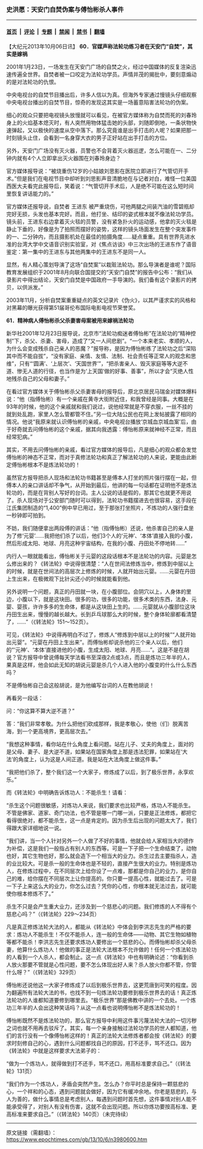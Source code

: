 ### 史洪愿：天安门自焚伪案与傅怡彬杀人事件

---

#### [首页](../../../..?n3980600) &nbsp;|&nbsp; [评论](../../../../../epoch-comment?n3980600) &nbsp;|&nbsp; [专题](../../../../../epoch-special?n3980600) &nbsp;|&nbsp; [禁闻](../../../../../epoch-news?n3980600) &nbsp;|&nbsp; [禁书](../../../../../books?n3980600) &nbsp;|&nbsp; [翻墙](https://github.com/gfw-breaker/nogfw/blob/master/README.md?n3980600)


<div class="post_content" id="artbody" itemprop="articleBody">
 <!-- article content begin -->
 <p>
  【大纪元2013年10月06日讯】
  <b>
   60．官媒声称法轮功练习者在天安门“自焚”，其实是嫁祸
  </b>
 </p>
 <p>
  2001年1月23日，一场发生在天安门广场的自焚之火，经过中国媒体的反复渲染迅速传遍全世界。自焚者被一口咬定为法轮功学员。声情并茂的揭批中，要刻意煽动的是对法轮功的仇恨。
 </p>
 <p>
  中央电视台的自焚节目播出后，许多人信以为真。但海外专家通过慢镜头仔细观察中央电视台播出的自焚节目，惊奇的发现这其实是一场蓄意陷害法轮功的伪案。
 </p>
 <p>
  细心的观众只要把电视镜头放慢就可以看见，在被官方媒体称为自焚而死的刘春玲身上的火焰基本熄灭时，有人突然用物体猛击她的头部，刘随即倒地，一条状物快速弹起，又以极快的速度从空中落下。那么究竟谁是出手打击的人呢？如果把那一时刻镜头止住，会看到一名身穿大衣的男子正好站在出手打击的方位。
 </p>
 <p>
  另外，天安门广场没有灭火器，员警也不会背着灭火器巡逻，怎么可能在一、二分钟内就有4个人立即拿出灭火器围在刘春玲身边？
 </p>
 <p>
  官方媒体报导说：“被烧重伤12岁的小姑娘刘思影在医院立即进行了气管切开手术。”但是我们在电视节目中却听到刘思影声音清脆地在与记者对白，难怪一位美国西医大夫看完此报导后，笑着说：“气管切开手术后，人是绝不可能在这么短时间里恢复讲话能力的。”
 </p>
 <p>
  官方媒体还报导说，自焚者
  <ok href="https://www.epochtimes.com/gb/tag/%E7%8E%8B%E8%BF%9B%E4%B8%9C.html">
   王进东
  </ok>
  被严重烧伤，可他两腿之间装汽油的雪碧瓶却完好无损，头发也基本完好。而且，他打坐、结印的姿式根本就不像法轮功学员。镜头前，王进东右边拿着灭火毯的员警，没有紧急扑火的运动感，他拿的灭火毯是静止下垂的，好像是为了拍照而摆好的姿势，这样的镜头场面发生在整个突发事件的一、二分钟内，而且摄影机处在最佳的拍摄角度……疑点重重。具有世界先进水准的台湾大学中文语音识别实验室，对《焦点访谈》中三次出场的王进东作了语音鉴定：第一集中的王进东与其他两集中的王进东不是同一人。
 </p>
 <p>
  显然，有人精心策划导演了这场“自焚案”以栽赃法轮功。那么导演者是谁呢？国际教育发展组织于2001年8月向联合国提交的“天安门自焚”的报告中公布：“我们从录影片中得出结论，天安门自焚是中国政府一手导演的。我们备有这个录影片的拷贝，以供派发。”
 </p>
 <p>
  2003年11月，分析自焚案重重疑点的英文记录片《伪火》，以其严谨求实的风格和对黑幕的曝光获得第51届哥伦布国际电影电视节荣誉奖。
 </p>
 <p>
  <b>
   61．精神病人傅怡彬杀父杀妻害母案被用来嫁祸法轮功
  </b>
 </p>
 <p>
  新华社2001年12月23日报导说，北京市“法轮功痴迷者傅怡彬”在法轮功的“精神控制”下，杀父、杀妻、害母，造成了“又一人间悲剧”。“一个本来老实、孝顺的人，为什么会变成残杀自己亲人的恶魔？”报导称，是因为傅怡彬练了法轮功之后“深陷其中而不能自拔”，“没有家庭、亲情、友情、法制、社会责任等正常人的观念和思维”，只有“‘圆满’、‘上层次’、‘天国世界’”，“把杀害亲人、毁灭家庭等等大逆不道、惨无人道的行径，也当作是为‘上天国’做的好事、善事”，所以才会“灭绝人性地残杀自己的父母和妻子。”
 </p>
 <p>
  在看过官方媒体关于傅怡彬杀父杀妻害母的报导后，原北京居民马瑞金对媒体爆料说：“他（指傅怡彬）有一个亲戚在黄寺大街附近住，和我曾经是同事。大概是在93年的时候，他的这个亲戚就和我们说过，说他经常就是不穿衣服，一丝不挂的就到处乱跑，家里人怎么管都管不住。”另一位大陆公民也在网上发帖披露了相同的情况。他说“我原来就认识傅怡彬的亲戚，中央电视台播放‘京城血京城血案’后，由于好奇就去问傅怡彬的这个亲戚，据其向我透露：傅怡彬原来就神经不正常，而且经常犯病。”
 </p>
 <p>
  其实，不用去问傅怡彬的亲戚，看过官方媒体的报导后，凡是细心的观众都会发觉傅怡彬的神态不正常，而对于真修法轮功和真正了解法轮功的人来说，更能由此断定傅怡彬根本不是炼法轮功的！
 </p>
 <p>
  虽然官方报导把杀人现场和法轮功书籍甚至是傅本人打坐的照片强行摆在一起，但傅本人的亲口讲话却不争气，从开始到最后，他讲的每一句话都在证明他不是炼法轮功的，而是在背别人写好的台词。主人公说的话是假的，那其它也就更不用说了。杀人现场对于公安部门随时可以得到，法轮功书籍摆进去也很容易，这手段在江氏集团制造的“1,400”例中早已用过，至于那张打坐照片，不炼功的人强行盘坐一秒钟即可拍到。
 </p>
 <p>
  不妨，我们随便拿出两段傅的讲话：“他（指傅怡彬）还说，他杀害自己的亲人是为了修‘元婴’……我把他们杀了以后，他们3个人的‘元神’、‘本体’直接入我的小腹，然后形成太阳、地球、月亮这种宇宙结构，在我的小腹、丹田处不停地转……”
 </p>
 <p>
  内行人一眼就能看出，傅怡彬关于元婴的这段话根本不是法轮功的内容。元婴是怎么修出来的？《转法轮》中说得很清楚：“人在世间法修炼当中，修炼到中层以上的时候，就是在世间法的高层次上修炼的时候，人就开始出元婴。……元婴在丹田上生出来，在极微观下比针尖还小的时候就能看到他。
 </p>
 <p>
  另外说明一个问题，真正的丹田就一块，在小腹部位。会阴穴以上，人身体的里边，小腹以下，就是这块田。很多的功，很多的功能，很多术类的东西，法身、元婴、婴孩，许许多多的生命体，都是从这块田上生的。……元婴就从小腹部位这块丹田生出来，慢慢的越长越大。长到乒乓球那么大的时候，整个身体轮廓都看清楚了，……”（《转法轮》151～152页）。
 </p>
 <p>
  可见，《转法轮》中说得再明白不过了，修炼人“修炼到中层以上的时候”“人就开始出元婴”。“元婴在丹田上生出来”。而傅怡彬却说杀他的三个亲人以后，他们的“‘元神’、‘本体’直接进他的小腹，生成太阳、地球、月亮……”。这是不是在胡说？官方报导中曾说傅每天学法看书至深夜2点或3点，而且是炼功三年半的人，果真是这样，他会如此无知的胡说元婴是杀几个人进入他的小腹变的什么什么东西吗？
 </p>
 <p>
  不是傅怡彬自己会这般胡说，是为他编写台词的人在教他胡说！
 </p>
 <p>
  再看另一段话：
 </p>
 <p>
  问：“你这算不算大逆不道？”
 </p>
 <p>
  答：“我们非常孝敬。为什么把他们砍成那样，我是孝敬心，使他（们）脱离苦海，到一个更高境界，更高层次去。”
 </p>
 <p>
  “我想这种事情，看你站在什么角度上看问题。站在儿子、丈夫的角度上，面对的是父母、妻子、是大逆不道，如果站在国家角度上那是违法犯罪，如果站在‘大法’的角度上，认为这是人间正道。我是站在大法角度上做这件事。”
 </p>
 <p>
  “我把他们杀了，整个我们这一个大家子，修炼成了以后，到了极乐世界，永享欢乐。”
 </p>
 <p>
  而《转法轮》中明确告诉炼功人：不能杀生！请看：
 </p>
 <p>
  “杀生这个问题很敏感，对炼功人来说，我们要求也比较严格，炼功人不能杀生。不管是佛家、道家、奇门功法，也不管是哪一门哪一派，只要是正法修炼，都把它看得很绝对，都不能杀生，这一点是肯定的。因为杀生后出现的问题太大了，我们得跟大家详细地说一说。
 </p>
 <p>
  “我们讲，当一个人针对另外一个人做了不好的事情，他就会给人家相当大的德作为补偿，这是我们一般指占有别人的东西等。可是一下子把一个生命结束了，动物也好，其它生物也好，那么就会造下一个相当大的业力。杀生过去主要指杀人，造的业比较大。可是杀一般的生命体也是不轻的，直接产生很大的业力。特别是炼功人，在修炼过程中，在不同层次上给你设了一点难，那都是你自己的业力，是你自己的难，给你摆在不同层次上让你提高的。你只要一提高心性，就能过去了。可是一下子上来这么大的业力，你怎么过去？凭你的心性，你根本就无法过去，就可能使你根本修炼不了。”
 </p>
 <p>
  杀生不只是会产生重大业力，还涉及到一个慈悲心的问题。我们修炼的人不得有个慈悲心吗？”（《转法轮》229～234页）
 </p>
 <p>
  凡是真正修炼法轮大法的人，都能从《转法轮》中体会到李洪志先生的严格的要求：炼功人不能杀生！不仅不能杀人，连一般的生命体——动物、其它生物如植物等都不能杀！李洪志先生还要求炼功人要修出一个慈悲的心。而傅怡彬却杀父母杀妻，他算什么炼功人！他做的事正是法轮大法根本不允许做的！任何一个炼法轮功的人看到一个人杀人，都会制止。这一点《转法轮》中也有明确论述：“你看到杀人放火那要不管就是心性问题，要不怎么体现出好人来？杀人放火你都不管，你管什么呀？”（《转法轮》329页）
 </p>
 <p>
  傅怡彬还说他这一大家子修炼成了以后到极乐世界去，这更荒唐到可笑的程度。因为翻遍所有法轮大法的书，也找不到一句炼法轮功要修到极乐世界去的话！真正炼法轮功的人谁都知道要修到哪里去。“极乐世界”那是佛教中讲的一个去处。一个炼功三年半的人会出这种笑话吗？从这一点看也说明傅怡彬不是炼法轮功的！
 </p>
 <p>
  傅怡彬既然不是炼法轮功的，那么官方报导中利用这件事污蔑法轮大法的一切污秽之词也就不用再去驳斥了。其实，每一个亲身接触过法轮功学员的世人都知道，他们的言行没有一个像傅怡彬这样的！真正的法轮大法修炼者都会按《转法轮》的要求时刻修自己的心，遇到什么问题都找自己的原因，打不还手，骂不还口。因为《转法轮》中就是这样要求大法弟子的：
 </p>
 <p>
  “做为一个炼功人，就得做到打不还手，骂不还口，用高标准要求自己。”（《转法轮》131页）
 </p>
 <p>
  “我们作为一个炼功人，矛盾会突然产生。怎么办？你平时总是保持一颗慈悲的心，一个祥和的心态，遇到问题就会做好，因为它有缓冲余地。你老是慈悲的，与人为善的，做什么事情总是考虑别人，每遇到问题时首先想，这件事情对别人能不能承受得了，对别人有没有伤害，这就不会出现问题。所以你炼功要按高标准、更高标准来要求自己。”（《转法轮》140页）（未完待续）
 </p>
 <!-- article content end -->
 <div id="below_article_ad">
 </div>
</div>


---

原文链接（需翻墙）：https://www.epochtimes.com/gb/13/10/6/n3980600.htm